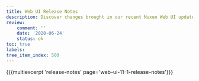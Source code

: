 ```yaml
---
title: Web UI Release Notes
description: Discover changes brought in our recent Nuxeo Web UI updates.
review:
    comment: ''
    date: '2020-06-24'
    status: ok
toc: true
labels:
tree_item_index: 500
---
```


{{{multiexcerpt 'release-notes' page='web-ui-11-1-release-notes'}}}
